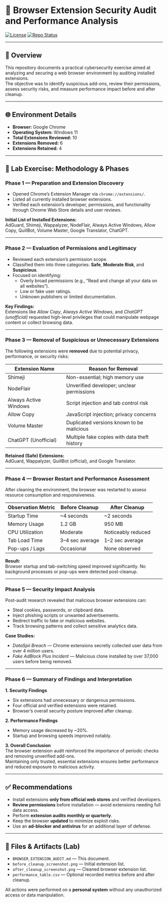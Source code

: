 # 🧩 Browser Extension Security Audit and Performance Analysis

[![License](https://img.shields.io/badge/License-MIT-blue.svg)](https://opensource.org/licenses/MIT)
[![Repo Status](https://img.shields.io/badge/Status-Lab%20Report-brightgreen)]()

---

## 📝 Overview

This repository documents a practical cybersecurity exercise aimed at analyzing and securing a web browser environment by auditing installed extensions.  
The objective was to identify suspicious add-ons, review their permissions, assess security risks, and measure performance impact before and after cleanup.

---

## 🌐 Environment Details

- **Browser:** Google Chrome  
- **Operating System:** Windows 11 
- **Total Extensions Reviewed:** 10  
- **Extensions Removed:** 6  
- **Extensions Retained:** 4  

---

## 🧪 Lab Exercise: Methodology & Phases

### **Phase 1 — Preparation and Extension Discovery**

- Opened Chrome’s Extension Manager via `chrome://extensions/`.  
- Listed all currently installed browser extensions.  
- Verified each extension’s developer, permissions, and functionality through Chrome Web Store details and user reviews.  

**Initial List of Installed Extensions:**  
AdGuard, Shimeji, Wappalyzer, NodeFlair, Always Active Windows, Allow Copy, QuillBot, Volume Master, Google Translator, ChatGPT.  

---

### **Phase 2 — Evaluation of Permissions and Legitimacy**

- Reviewed each extension’s permission scope.  
- Classified them into three categories: **Safe**, **Moderate Risk**, and **Suspicious**.  
- Focused on identifying:
  - Overly broad permissions (e.g., “Read and change all your data on all websites”).  
  - Low or fake user ratings.  
  - Unknown publishers or limited documentation.  

**Key Findings:**  
Extensions like *Allow Copy*, *Always Active Windows*, and *ChatGPT (unofficial)* requested high-level privileges that could manipulate webpage content or collect browsing data.

---

### **Phase 3 — Removal of Suspicious or Unnecessary Extensions**

The following extensions were **removed** due to potential privacy, performance, or security risks:

| Extension Name | Reason for Removal |
|----------------|--------------------|
| Shimeji | Non-essential; high memory use |
| NodeFlair | Unverified developer; unclear permissions |
| Always Active Windows | Script injection and tab control risk |
| Allow Copy | JavaScript injection; privacy concerns |
| Volume Master | Duplicated versions known to be malicious |
| ChatGPT (Unofficial) | Multiple fake copies with data theft history |

**Retained (Safe) Extensions:**  
AdGuard, Wappalyzer, QuillBot (official), and Google Translator.  

---

### **Phase 4 — Browser Restart and Performance Assessment**

After cleaning the environment, the browser was restarted to assess resource consumption and responsiveness.

| Observation Metric | Before Cleanup | After Cleanup |
|--------------------|----------------|----------------|
| Startup Time | ~4 seconds | ~2 seconds |
| Memory Usage | 1.2 GB | 950 MB |
| CPU Utilization | Moderate | Noticeably reduced |
| Tab Load Time | 3–4 sec average | 1–2 sec average |
| Pop-ups / Lags | Occasional | None observed |

**Result:**  
Browser startup and tab-switching speed improved significantly. No background processes or pop-ups were detected post-cleanup.

---

### **Phase 5 — Security Impact Analysis**

Post-audit research revealed that malicious browser extensions can:

- Steal cookies, passwords, or clipboard data.  
- Inject phishing scripts or unwanted advertisements.  
- Redirect traffic to fake or malicious websites.  
- Track browsing patterns and collect sensitive analytics data.  

**Case Studies:**
- *DataSpii Breach* — Chrome extensions secretly collected user data from over 4 million users.  
- *Fake AdBlock Plus Incident* — Malicious clone installed by over 37,000 users before being removed.  

---

### **Phase 6 — Summary of Findings and Interpretation**

**1. Security Findings**  
- Six extensions had unnecessary or dangerous permissions.  
- Four official and verified extensions were retained.  
- Browser’s overall security posture improved after cleanup.  

**2. Performance Findings**  
- Memory usage decreased by ~20%.  
- Startup and browsing speeds improved notably.  

**3. Overall Conclusion**  
The browser extension audit reinforced the importance of periodic checks and removing unverified add-ons.  
Maintaining only trusted, essential extensions ensures better performance and reduced exposure to malicious activity.  

---

## ✅ Recommendations

- Install extensions **only from official web stores** and verified developers.  
- **Review permissions** before installation — avoid extensions needing full data access.  
- Perform **extension audits monthly or quarterly**.  
- Keep the browser **updated** to minimize exploit risks.  
- Use an **ad-blocker and antivirus** for an additional layer of defense.  

---

## 📁 Files & Artifacts (Lab)
- `BROWSER_EXTENSION_AUDIT.md` — This document.  
- `before_cleanup_screenshot.png` — Initial extension list.  
- `after_cleanup_screenshot.png` — Cleaned browser extension list.  
- `performance_table.csv` — Optional recorded metrics before and after cleanup.  


All actions were performed on a **personal system** without any unauthorized access or data manipulation.

